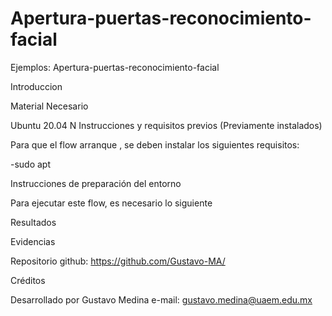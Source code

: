 # Apertura-puertas-reconocimiento-facial
Ejemplos: Apertura-puertas-reconocimiento-facial

Introduccion


Material Necesario

Ubuntu 20.04 N
Instrucciones y requisitos previos (Previamente instalados)

Para que el flow arranque , se deben instalar los siguientes requisitos:



-sudo apt 

Instrucciones de preparación del entorno

Para ejecutar este flow, es necesario lo siguiente



Resultados



Evidencias

Repositorio github: https://github.com/Gustavo-MA/

Créditos

Desarrollado por Gustavo Medina e-mail: gustavo.medina@uaem.edu.mx
